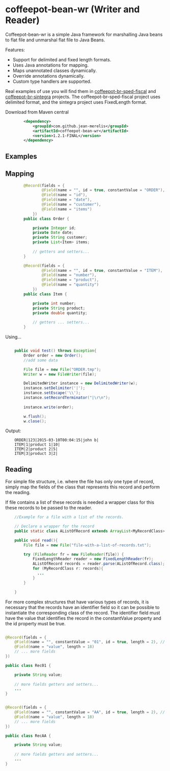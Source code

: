 coffeepot-bean-wr (Writer and Reader)
=====================================

Coffeepot-bean-wr is a simple Java framework for marshalling Java beans to flat file and unmarshal flat file to Java Beans.

Features:

  - Support for delimited and fixed length formats.
  - Uses Java annotations for mapping.
  - Maps unannotated classes dynamically.
  - Override annotations dynamically.
  - Custom type handlers are supported.

Real examples of use you will find them in [coffeepot-br-sped-fiscal](https://github.com/jean-merelis/coffeepot-br-sped-fiscal) and [coffeepot-br-sintegra](https://github.com/jean-merelis/coffeepot-br-sintegra) projects. The coffeepot-br-sped-fiscal project uses delimited format, and the sintegra project uses FixedLength format.

Download from Maven central

```xml
        <dependency>
            <groupId>com.github.jean-merelis</groupId>
            <artifactId>coffeepot-bean-wr</artifactId>
            <version>1.2.1-FINAL</version>            
        </dependency> 
```

Examples
--------

Mapping
-------

```java
		@Record(fields = {
				@Field(name = "", id = true, constantValue = "ORDER"),
				@Field(name = "id"),
				@Field(name = "date"),
				@Field(name = "customer"),
				@Field(name = "items")
			})
		public class Order {

			private Integer id;
			private Date date;
			private String customer;
			private List<Item> items;
		
			// getters and setters...
		}

		@Record(fields = {
				@Field(name = "", id = true, constantValue = "ITEM"),
				@Field(name = "number"),
				@Field(name = "product"),
				@Field(name = "quantity")
			})
		public class Item {

			private int number;
			private String product;
			private double quantity;
		
			// getters ... setters...
		}		
```

Using...

```java

	public void test() throws Exception{
		Order order = new Order();
		//add some data

        File file = new File("ORDER.tmp");
        Writer w = new FileWriter(file);

        DelimitedWriter instance = new DelimitedWriter(w);
        instance.setDelimiter('|');
        instance.setEscape('\\');
        instance.setRecordTerminator("|\r\n");
        
        instance.write(order);

        w.flush();
        w.close();

```

Output: 

		ORDER|123|2015-03-10T00:04:15|john b|
		ITEM|1|product 1|10|
		ITEM|2|product 2|5|
		ITEM|3|product 3|2|

    
Reading
--------------

For simple file structure, i.e. where the file has only one type of record, simply map the fields of the class that represents this record and perform the reading. 

If file contains a list of these records is needed a wrapper class for this these records to be passed to the reader.

```java
	//Example for a file with a list of the records.

    // Declare a wrapper for the record
	public static class AListOfRecord extends ArrayList<MyRecordClass> {}

    public void read(){
		File file = new File("file-with-a-list-of-records.txt");

		try (FileReader fr = new FileReader(file)) {
			FixedLengthReader reader = new FixedLengthReader(fr);
			AListOfRecord records = reader.parse(AListOfRecord.class);
			for (MyRecordClass r: records){ 
			  ...
			}
		}

	}
```

For more complex structures that have various types of records, it is necessary that the records have an identifier field so it can be possible to instantiate the corresponding class of the record.
The identifier field must have the value that identifies the record in the constantValue property and the id property must be true.

```java

@Record(fields = {
    @Field(name = "", constantValue = "01", id = true, length = 2), // idenfier field
    @Field(name = "value", length = 18)
	// ... more fields
})

public class Rec01 {

    private String value;
		
	// more fields getters and setters...
	...
}


@Record(fields = {
    @Field(name = "", constantValue = "AA", id = true, length = 2), // identifier field
    @Field(name = "value", length = 18)
	// ... more fields
})

public class RecAA {

    private String value;
		
	// more fields getters and setters...
	...
}
```